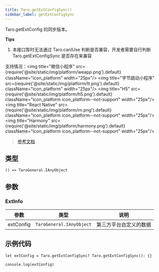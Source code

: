 ```yaml
---
title: Taro.getExtConfigSync()
sidebar_label: getExtConfigSync
---
```


Taro.getExtConfig 的同步版本。

**Tips**
1. 本接口暂时无法通过 Taro.canIUse 判断是否兼容，开发者需要自行判断 Taro.getExtConfigSync 是否存在来兼容

支持情况：<img title="微信小程序" src={require('@site/static/img/platform/weapp.png').default} className="icon_platform" width="25px"/> <img title="字节跳动小程序" src={require('@site/static/img/platform/tt.png').default} className="icon_platform" width="25px"/> <img title="H5" src={require('@site/static/img/platform/h5.png').default} className="icon_platform icon_platform--not-support" width="25px"/> <img title="React Native" src={require('@site/static/img/platform/rn.png').default} className="icon_platform icon_platform--not-support" width="25px"/> <img title="Harmony" src={require('@site/static/img/platform/harmony.png').default} className="icon_platform icon_platform--not-support" width="25px"/>

> [参考文档](https://developers.weixin.qq.com/miniprogram/dev/api/ext/wx.getExtConfigSync.html)

## 类型

```tsx
() => TaroGeneral.IAnyObject
```

## 参数

### ExtInfo

| 参数 | 类型 | 说明 |
| --- | --- | --- |
| extConfig | `TaroGeneral.IAnyObject` | 第三方平台自定义的数据 |

## 示例代码

```tsx
let extConfig = Taro.getExtConfigSync? Taro.getExtConfigSync(): {}

console.log(extConfig)
```
